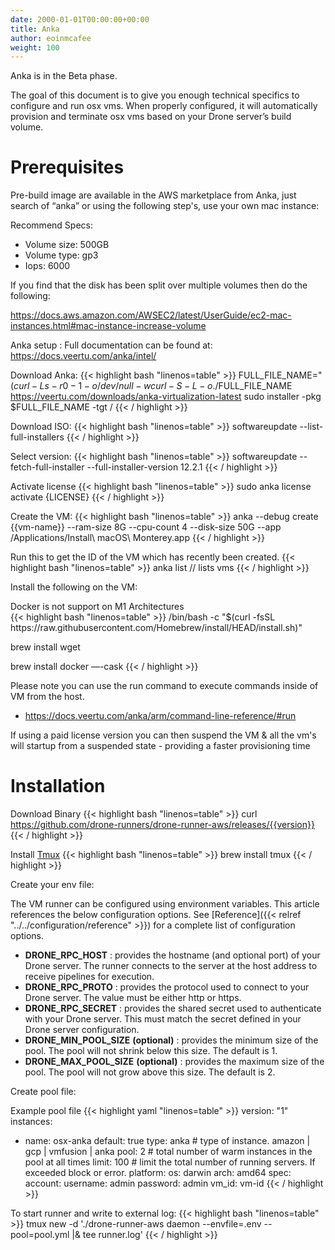 ```yaml
---
date: 2000-01-01T00:00:00+00:00
title: Anka
author: eoinmcafee
weight: 100
---
```


<div class="alert">
Anka is in the Beta phase.
</div>

The goal of this document is to give you enough technical specifics to configure and run osx vms.
When properly configured, it will automatically provision and terminate osx vms based on your Drone server’s build volume.

# Prerequisites

Pre-build image are available in the AWS marketplace from Anka, just search of “anka” or using the following step's, use your own mac instance:

Recommend Specs:
* Volume size: 500GB
* Volume type: gp3
* Iops: 6000

If you find that the disk has been split over multiple volumes then do the following:

https://docs.aws.amazon.com/AWSEC2/latest/UserGuide/ec2-mac-instances.html#mac-instance-increase-volume

Anka setup : Full documentation can be found at: https://docs.veertu.com/anka/intel/

Download Anka:
{{< highlight bash "linenos=table" >}}
FULL_FILE_NAME="$(curl -Ls -r 0-1 -o /dev/null -w %{url_effective} https://veertu.com/downloads/anka-virtualization-latest | cut -d/ -f5)"
curl -S -L -o ./$FULL_FILE_NAME https://veertu.com/downloads/anka-virtualization-latest
sudo installer -pkg $FULL_FILE_NAME -tgt /
{{< / highlight >}}

Download ISO:
{{< highlight bash "linenos=table" >}}
softwareupdate --list-full-installers
{{< / highlight >}}

Select version:
{{< highlight bash "linenos=table" >}}
softwareupdate --fetch-full-installer --full-installer-version 12.2.1
{{< / highlight >}}

Activate license
{{< highlight bash "linenos=table" >}}
sudo anka license activate {LICENSE}
{{< / highlight >}}

Create the VM:
{{< highlight bash "linenos=table" >}}
anka --debug  create {{vm-name}} --ram-size 8G --cpu-count 4 --disk-size 50G --app /Applications/Install\ macOS\ Monterey.app
{{< / highlight >}}

Run this to get the ID of the VM which has recently been created.
{{< highlight bash "linenos=table" >}}
anka list // lists vms
{{< / highlight >}}

Install the following on the VM:
<div class="alert">
Docker is not support on M1 Architectures
</div>
{{< highlight bash "linenos=table" >}}
/bin/bash -c "$(curl -fsSL https://raw.githubusercontent.com/Homebrew/install/HEAD/install.sh)"

brew install wget

brew install docker —-cask
{{< / highlight >}}

Please note you can use the run command to execute commands inside of VM from the host.
 - https://docs.veertu.com/anka/arm/command-line-reference/#run 

If using a paid license version you can then suspend the VM & all the vm's will startup from a suspended state - providing a faster provisioning time

# Installation

Download Binary
{{< highlight bash "linenos=table" >}}
curl https://github.com/drone-runners/drone-runner-aws/releases/{{version}}
{{< / highlight >}}

Install [Tmux](https://github.com/tmux/tmux/wiki)
{{< highlight bash "linenos=table" >}}
brew install tmux
{{< / highlight >}}

Create your env file:

The VM runner can be configured using environment variables. This article references the below configuration options. See [Reference]({{< relref "../../configuration/reference" >}}) for a complete list of configuration options.

- __DRONE_RPC_HOST__
  : provides the hostname (and optional port) of your Drone server. The runner connects to the server at the host address to receive pipelines for execution.
- __DRONE_RPC_PROTO__
  : provides the protocol used to connect to your Drone server. The value must be either http or https.
- __DRONE_RPC_SECRET__
  : provides the shared secret used to authenticate with your Drone server. This must match the secret defined in your Drone server configuration.
- __DRONE_MIN_POOL_SIZE__ **(optional)**
  : provides the minimum size of the pool. The pool will not shrink below this size. The default is 1.
- __DRONE_MAX_POOL_SIZE__ **(optional)**
  : provides the maximum size of the pool. The pool will not grow above this size. The default is 2.

Create pool file:

Example pool file
{{< highlight yaml "linenos=table" >}}
version: "1"
instances:
- name: osx-anka
  default: true
  type: anka   # type of instance.  amazon | gcp | vmfusion | anka
  pool: 2    # total number of warm instances in the pool at all times
  limit: 100  # limit the total number of running servers. If exceeded block or error.
  platform:
    os: darwin
    arch: amd64
  spec:
    account:
      username: admin
      password: admin
    vm_id: vm-id
  {{< / highlight >}}

To start runner and write to external log:
{{< highlight bash "linenos=table" >}}
tmux new -d './drone-runner-aws daemon --envfile=.env --pool=pool.yml |& tee runner.log'
{{< / highlight >}}
